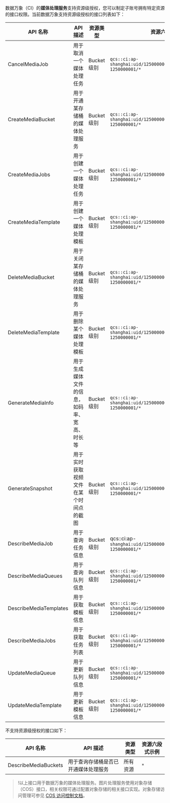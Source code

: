 数据万象（CI）的**媒体处理服务**支持资源级授权，您可以制定子账号拥有特定资源的接口权限。当前数据万象支持资源级授权的接口列表如下：

| API 名称            | API 描述                                     | 资源类型    | 资源六段式示例                                               |
| ------------------- | -------------------------------------------- | ----------- | ------------------------------------------------------------ |
| CancelMediaJob     | 用于取消一个媒体处理任务                     | Bucket 级别 | `qcs::ci:ap-shanghai:uid/1250000001:bucket/examplebucket-1250000001/*` |
| CreateMediaBucket   | 用于开通某存储桶的媒体处理服务               | Bucket 级别 | `qcs::ci:ap-shanghai:uid/1250000001:bucket/examplebucket-1250000001/*` |
| CreateMediaJobs     | 用于创建一个媒体处理任务                     | Bucket 级别 | `qcs::ci:ap-shanghai:uid/1250000001:bucket/examplebucket-1250000001/*` |
| CreateMediaTemplate | 用于创建一个媒体处理模板                     | Bucket 级别 | `qcs::ci:ap-shanghai:uid/1250000001:bucket/examplebucket-1250000001/*` |
| DeleteMediaBucket   | 用于关闭某存储桶的媒体处理服务               | Bucket 级别 | `qcs::ci:ap-shanghai:uid/1250000001:bucket/examplebucket-1250000001/*` |
| DeleteMediaTemplate | 用于删除某个媒体处理模板                     | Bucket 级别 | `qcs::ci:ap-shanghai:uid/1250000001:bucket/examplebucket-1250000001/*` |
| GenerateMediaInfo   | 用于生成媒体文件的信息，如码率、宽高、时长等 | Bucket 级别 | `qcs::ci:ap-shanghai:uid/1250000001:bucket/examplebucket-1250000001/*` |
| GenerateSnapshot    | 用于实时获取视频文件在某个时间点的截图       | Bucket 级别 | `qcs::ci:ap-shanghai:uid/1250000001:bucket/examplebucket-1250000001/*` |
| DescribeMediaJob        | 用于查询任务信息                             | Bucket 级别 | qcs::ci:ap-`shanghai:uid/1250000001:bucket/examplebucket-1250000001/*` |
|  DescribeMediaQueues      | 用于查询队列信息                             | Bucket 级别 | `qcs::ci:ap-shanghai:uid/1250000001:bucket/examplebucket-1250000001/*` |
| DescribeMediaTemplates    | 用于获取模板信息                             | Bucket 级别 | `qcs::ci:ap-shanghai:uid/1250000001:bucket/examplebucket-1250000001/*` |
| DescribeMediaJobs       | 用于获取任务列表                             | Bucket 级别 | `qcs::ci:ap-shanghai:uid/1250000001:bucket/examplebucket-1250000001/*` |
| UpdateMediaQueue    | 用于更新队列信息                             | Bucket 级别 | `qcs::ci:ap-shanghai:uid/1250000001:bucket/examplebucket-1250000001/*` |
| UpdateMediaTemplate | 用于更新模板信息                             | Bucket 级别 | `qcs::ci:ap-shanghai:uid/1250000001:bucket/examplebucket-1250000001/*` |


不支持资源级授权的接口如下：

| API 名称            | API 描述                                     | 资源类型    | 资源六段式示例                                               |
| ------------------- | -------------------------------------------- | ----------- | ------------------------------------------------------------ 
| DescribeMediaBuckets     | 用于查询存储桶是否已开通媒体处理服务         | 所有资源 | `*` |

> !以上接口用于数据万象的媒体处理服务。图片处理服务使用对象存储（COS）接口，相关权限可通过配置对象存储的相关接口实现。对象存储访问管理可参见 [COS 访问控制文档](https://cloud.tencent.com/document/product/436/18023)。
